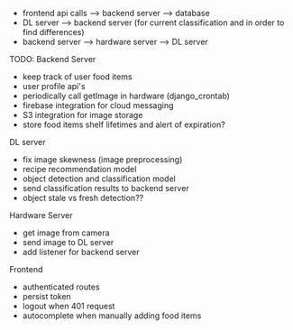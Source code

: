 - frontend api calls --> backend server --> database
- DL server --> backend server (for current classification and in order to find differences)
- backend server --> hardware server --> DL server


TODO:
 Backend Server
 - keep track of user food items
 - user profile api's
 - periodically call getImage in hardware (django_crontab)
 - firebase integration for cloud messaging 
 - S3 integration for image storage
 - store food items shelf lifetimes and alert of expiration?

 DL server
 - fix image skewness (image preprocessing)
 - recipe recommendation model
 - object detection and classification model
 - send classification results to backend server
 - object stale vs fresh detection?? 
 
 Hardware Server
 - get image from camera
 - send image to DL server
 - add listener for backend server 

 Frontend
 - authenticated routes
 - persist token 
 - logout when 401 request
 - autocomplete when manually adding food items